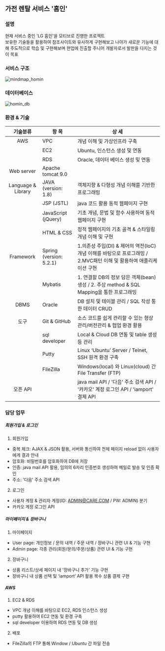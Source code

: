 ## 가전 렌탈 서비스 '홈인'
### 설명
현재 서비스 중인 'LG 홈인'을 모티브로 진행한 프로젝트<br>
보유한 기술들을 활용하여 참조사이트와 유사하게 구현해보고 나아가 새로운 기능에 대해 주도적으로 학습 및 구현해보며 현업에 진출할 주니어 개발자로서 발판을 다지는 것이 목표<br>

### 서비스 구조
![mindmap_homin](https://user-images.githubusercontent.com/93304669/164241359-7fb3c06c-2473-41cd-aa30-a6e6621697fd.png)

### 데이터베이스
![homin_db](https://user-images.githubusercontent.com/93304669/164241807-3aecbb6f-087f-4848-b109-3e4b58d346d1.png)

### 환경 & 기술
|기술분류|항 목|상 세|
|:----:|----|----|
|AWS|VPC|개념 이해 및 가상인프라 구축
||EC2|Ubuntu, 인스턴스 생성 및 연동|
||RDS|Oracle, 데이터 베이스 생성 및 연동|
|Web server|Apache tomcat 9.0||
|Language & Library|JAVA (version: 1.8)|객체지향 & 다형성 개념 이해를 기반한 프로그래밍|
||JSP (JSTL)|java 코드 활용 동적 웹페이지 구현|
||JavaScript (jQuery)|기초 개념, 문법 및 함수 사용하여 동적 웹페이지 구현|
||HTML & CSS|정적 웹페이지의 기초 골격 & 스타일링 개념 이해 및 구현|
|Framework|Spring (version: 5.2.1)|1.의존성 주입(DI) & 제어의 역전(IoC) 개념 이해를 바탕으로 프로그래밍 / 2.MVC패턴 이해 및 활용하여 애플리케이션 구현|
||Mybatis|1. 연결할 DB의 정보 담은 객체(bean) 생성 / 2. 추상 method & SQL Mapping을 통한 프로그래밍|
|DBMS|Oracle|DB 설치 및 테이블 관리 / SQL 작성 통한 데이터 CRUD|
|도구|Git & GitHub|소스 코드를 쉽게 관리할 수 있는 형상관리/버전관리 & 협업 환경 활용|
||sql developer|Local & Cloud DB 연동 및 table 생성 등 관리|
||Putty|Linux ‘Ubuntu’ Server / Telnet, SSH 원격 환경 구축|
||FileZilla|Windows(local) 와 Linux(cloud) 간 File Transfer (FTP)|
|오픈 API||java mail API / '다음' 주소 검색 API / '카카오' 계정 로그인 API / 'iamport' 결제 API|

### 담당 업무
##### 회원가입 & 로그인
1. 회원가입
- 중복 체크: AJAX & JSON 활용, 서버와 통신하여 전체 페이지 reload 없이 사용자에게 결과 안내
- 암호화: 비밀번호를 암호화하여 DB에 저장
- 인증: java mail API 활용, 임의의 6자리 인증번호 생성하여 메일로 발송 및 인증 확인
- 주소: '다음' 주소 검색 API
2. 로그인
- 사용자 계정 & 관리자 계정(ID: ADMIN@CARE.COM / PW: ADMIN) 분기
- 카카오 계정 로그인 API
##### 마이페이지 & 장바구니
1. 마이페이지
- User page: 개인정보 / 문의 내역 / 주문 내역 / 장바구니 관련 UI & 기능 구현
- Admin page: 각종 관리(회원/문의/주문/상품) 관련 UI & 기능 구현
2. 장바구니
- 상품 리스트/상세 페이지 내 '장바구니 추가' 기능 구현
- 장바구니 내 상품 선택 및 ‘iamport’ API 활용 복수 상품 결제 구현
##### AWS
1. EC2 & RDS
- VPC 개념 이해를 바탕으로 EC2, RDS 인스턴스 생성
- putty 활용하여 EC2 연동 및 환경 구축
- sql developer 이용하여 RDS 연동 및 DB 생성 
2. 배포
- FileZilla의 FTP 통해 Window / Ubuntu 간 파일 전송
